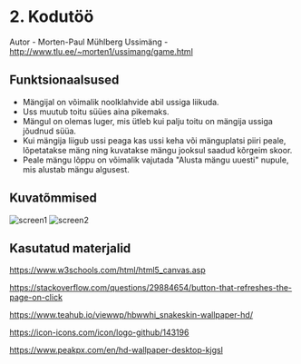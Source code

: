 # 2. Kodutöö

Autor - Morten-Paul Mühlberg
Ussimäng - http://www.tlu.ee/~morten1/ussimang/game.html

## Funktsionaalsused

* Mängijal on võimalik noolklahvide abil ussiga liikuda.
* Uss muutub toitu süües aina pikemaks.
* Mängul on olemas luger, mis ütleb kui palju toitu on mängija ussiga jõudnud süüa.
* Kui mängija liigub ussi peaga kas ussi keha või mänguplatsi piiri peale, lõpetatakse mäng ning 
kuvatakse mängu jooksul saadud kõrgeim skoor.
* Peale mängu lõppu on võimalik vajutada "Alusta mängu uuesti" nupule, mis alustab mängu algusest.

## Kuvatõmmised
![screen1](https://user-images.githubusercontent.com/70900314/168819657-2eba8aa4-42c0-4970-8dcc-8ba0fbc7d74c.jpg)
![screen2](https://user-images.githubusercontent.com/70900314/168818754-ceff1fa7-167a-461e-b91c-0d69376ff734.jpg)

## Kasutatud materjalid
https://www.w3schools.com/html/html5_canvas.asp

https://stackoverflow.com/questions/29884654/button-that-refreshes-the-page-on-click

https://www.teahub.io/viewwp/hbwwhi_snakeskin-wallpaper-hd/

https://icon-icons.com/icon/logo-github/143196

https://www.peakpx.com/en/hd-wallpaper-desktop-kjgsl

